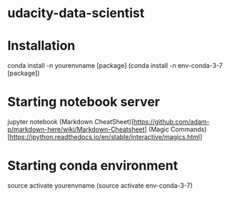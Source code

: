 # udacity-data-scientist

# Installation
conda install -n yourenvname [package]
(conda install -n env-conda-3-7 [package])

# Starting notebook server
jupyter notebook
(Markdown CheatSheet)[https://github.com/adam-p/markdown-here/wiki/Markdown-Cheatsheet]
(Magic Commands)[https://ipython.readthedocs.io/en/stable/interactive/magics.html]

# Starting conda environment
source activate yourenvname
(source activate env-conda-3-7)
